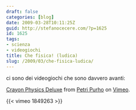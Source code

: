 ```yaml
---
draft: false
categories: [blog]
date: 2009-03-28T10:11:25Z
guid: http://stefanocecere.com/?p=1625
id: 1625
tags:
- scienza
- videogiochi
title: Che fisica! (ludica)
slug: /2009/03/che-fisica-ludica/
---
```


ci sono dei videogiochi che sono davvero avanti:

[Crayon Physics Deluxe](http://vimeo.com/1849263) from [Petri Purho](http://vimeo.com/user795183) on [Vimeo](http://vimeo.com).

{{< vimeo 1849263 >}}